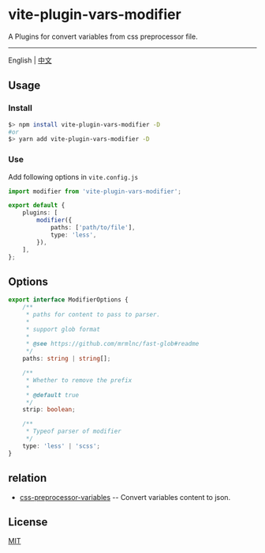 # vite-plugin-vars-modifier

A Plugins for convert variables from css preprocessor file.

---

English | [中文](./README_CN.md)

## Usage

### Install

```bash
$> npm install vite-plugin-vars-modifier -D
#or
$> yarn add vite-plugin-vars-modifier -D
```

### Use

Add following options in `vite.config.js`

```ts
import modifier from 'vite-plugin-vars-modifier';

export default {
    plugins: [
        modifier({
            paths: ['path/to/file'],
            type: 'less',
        }),
    ],
};
```

## Options

```ts
export interface ModifierOptions {
    /**
     * paths for content to pass to parser.
     *
     * support glob format
     *
     * @see https://github.com/mrmlnc/fast-glob#readme
     */
    paths: string | string[];

    /**
     * Whether to remove the prefix
     *
     * @default true
     */
    strip: boolean;

    /**
     * Typeof parser of modifier
     */
    type: 'less' | 'scss';
}
```

## relation

-   [css-preprocessor-variables](https://github.com/fanhaoyuan/css-preprocessor-variables) -- Convert variables content to json.

## License

[MIT](./LICENSE)
